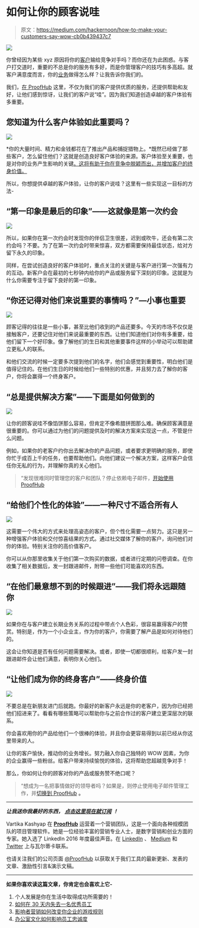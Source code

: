 # 如何让你的顾客说哇

> 原文：<https://medium.com/hackernoon/how-to-make-your-customers-say-wow-cb0b439437c7>

![](img/8029f37fa22e3d704f41913b0d7b9019.png)

你曾经因为某些 xyz 原因将你的[客户](https://hackernoon.com/tagged/customer)输给竞争对手吗？而你还在为此困惑。与客户打交道时，重要的不总是你的服务有多好，而是你管理客户的技巧有多高超。就客户满意度而言，你的[业务](https://hackernoon.com/tagged/business)做得怎么样？让我告诉你我们的。

我们，[在 ProofHub](https://www.proofhub.com/?utm_source=Medium.com&utm_medium=Referral&utm_campaign=Project%20management&utm_term=Content&utm_content=How%20to%20make%20your%20customers%20say%C2%A0WOW) 这里，不仅为我们的客户提供优质的服务，还提供帮助和友好，让他们感到惊讶，让我们的客户说“哇”。因为我们知道创造卓越的客户体验有多重要。

## 您知道为什么客户体验如此重要吗？

![](img/2ec9ce0ff31f9f327d9fa89225942bcf.png)

*你的大量时间、精力和金钱都花在了推出产品和捕捉猎物上。*既然已经做了那些客户，怎么留住他们？这就是创造良好客户体验的来源。客户体验至关重要，也是对你的业务产生影响的关键[。这将有助于你在竞争中脱颖而出，并增加客户的终身价值。](https://www.linkedin.com/pulse/creating-impact-your-business-great-customer-sandeep-kashyap)

所以，你想提供卓越的客户体验，让你的客户说哇？这里有一些实现这一目标的方法-

## **“第一印象是最后的印象”——这就像是第一次约会**

![](img/e66bee4258ca1695de8e96fb4d0d0609.png)

所以，如果你在第一次约会时发现你的伴侣卫生很差，迟到或吹牛，还会有第二次约会吗？不要。为了在第一次约会时带来惊喜，双方都需要保持最佳状态，给对方留下永久的印象。

同样，在尝试创造良好的客户体验时，重点关注的关键是与客户进行第一次强有力的互动。新客户会在最初的七秒钟内给你的产品或服务留下深刻的印象。这就是为什么你需要专注于留下良好的第一印象。

## “你还记得对他们来说重要的事情吗？”—小事也重要

![](img/3898727c075783a0e9da3c618dad5cc1.png)

顾客记得的往往是一些小事，甚至比他们收到的产品还要多。今天的市场不仅仅是接触客户，还要记住对他们来说最重要的东西。让他们知道他们对你有多重要，给他们留下一个好印象。像了解他们的生日和其他重要事件这样的小举动可以帮助建立更私人的联系。

和他们交流的时候一定要多次提到他们的名字，他们会感觉到重要性，明白他们是值得记住的。在他们生日的时候给他们一些特别的优惠，并且努力去了解你的客户，你将会赢得一个终身客户。

## **“总是提供解决方案”——下面是如何做到的**

![](img/3e6f8e83eade5e66df8c833bc1161dc1.png)

让你的顾客说哇不像馅饼那么容易，但肯定不像希腊拼图那么难。确保顾客满意是很重要的。你可以通过为他们的问题提供及时的解决方案来实现这一点，不管是什么问题。

例如，如果你的老客户约你出去解决你的产品问题，或者要求更明确的服务，即使你忙于成百上千的任务，也要帮助他们。向他们建议一个解决方案，这样客户会信任你无私的行为，并理解你真的关心他们。

> “发现很难同时管理您的客户和团队？停止依赖电子邮件，[开始使用 ProofHub](https://www.proofhub.com/?utm_source=Medium.com&utm_medium=Referral&utm_campaign=Project%20management&utm_term=CTA&utm_content=How%20to%20make%20your%20customers%20say%C2%A0WOW)

## **“给他们个性化的体验”——一种尺寸不适合所有人**

![](img/b6e228c37155f828c67c07b54c4a6171.png)

这需要一个伟大的方式来处理高姿态的客户，但个性化需要一点努力。这只是另一种增强客户体验和交付惊喜结果的方式。通过社交媒体了解你的客户，询问他们对你的体验。特别关注你的高价值客户。

你可以从你那里收集关于他们第一次购买的数据，或者进行定期的问卷调查。在你收集了相关数据后，发一封跟进邮件，附带一些他们可能喜欢的东西。

## **“在他们最意想不到的时候跟进”——我们将永远跟随你**

![](img/28f3aaf039a51da6013201ff295ec79e.png)

如果你在与客户建立长期业务关系的过程中带点个人色彩，很容易赢得客户的赞赏。特别是，作为一个小企业主，作为你的客户，你需要了解产品是如何对待他们的。

这会让你知道是否有任何问题需要解决。或者，即使一切都很顺利，给客户发一封跟进邮件会让他们满意，表明你关心他们。

## **“让他们成为你的终身客户”——终身价值**

![](img/10df92158de4eccc3ac2c9a0be4960c3.png)

不要总是在新朋友进门后就跑。你最好的新客户永远是你的老客户，因为你已经把他们招进来了。看看有哪些策略可以帮助你与之前合作过的客户建立更深层次的联系。

你会喜欢用你的产品给他们一个很棒的体验，并且你会更容易得到以前已经从你这里带来的人。

让你的客户愉快，推动你的业务增长。努力融入你自己独特的 WOW 因素，为你的企业赢得一些粉丝。给客户带来持续愉悦的体验，这将帮助您超越竞争对手！

那么，你如何让你的顾客对你的产品或服务赞不绝口呢？

> “想成为一名把事情做好的领导者吗？如果是，则停止使用电子邮件管理工作，并[切换到 ProofHub](https://www.proofhub.com/?utm_source=Medium.com&utm_medium=Referral&utm_campaign=Project%20management&utm_term=CTA&utm_content=How%20to%20make%20your%20customers%20say%C2%A0WOW) **。**

***********

***让我送你我最好的东西，*** [***点击这里现在就订阅***](https://www.proofhub.com/articles) ***！***

Vartika Kashyap 在 [**ProofHub**](https://www.proofhub.com/?utm_source=Medium.com&utm_medium=Referral&utm_campaign=Project%20management&utm_term=AB&utm_content=How%20to%20make%20your%20customers%20say%C2%A0WOW) 运营着一个营销团队，这是一个面向各种规模团队的项目管理软件。她是一位经验丰富的营销专业人士，是数字营销和创业方面的专家。她入选了 LinkedIn 2016 年度最佳声音。在 [LinkedIn](http://www.linkedin.com/in/vartika-kashyap-30653245) 、 [Medium](/@kashyapvartika) 和 [Twitter](http://twitter.com/kashyapvartika) 上与瓦尔蒂卡联系。

也请关注我们的公司页面 [@ProofHub](https://plus.google.com/b/108914464885286332891/+proofhub) 以获取关于我们工具的最新更新、发表的文章、激励性引言&演示文稿。

*********

**如果你喜欢读这篇文章，你肯定也会喜欢上它-**

1.  个人发展是你在生活中取得成功所需要的！
2.  [如何在 30 天内失去一名优秀员工](https://journal.thriveglobal.com/how-to-lose-a-good-employee-in-30-days-d9bdf641b2c6)
3.  [影响者营销如何改变你企业的游戏规则](https://artplusmarketing.com/how-influencer-marketing-can-be-game-changer-for-your-business-b0e132eb779b)
4.  [办公室文化如何影响员工忠诚度](/@kashyapvartika/how-office-culture-creates-an-impact-on-employee-retention-878ac949e5f6)